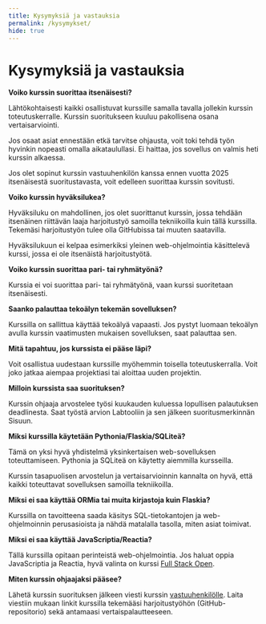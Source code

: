 ```yaml
---
title: Kysymyksiä ja vastauksia
permalink: /kysymykset/
hide: true
---
```


# Kysymyksiä ja vastauksia

**Voiko kurssin suorittaa itsenäisesti?**

Lähtökohtaisesti kaikki osallistuvat kurssille samalla tavalla jollekin kurssin toteutuskerralle. Kurssin suoritukseen kuuluu pakollisena osana vertaisarviointi.

Jos osaat asiat ennestään etkä tarvitse ohjausta, voit toki tehdä työn hyvinkin nopeasti omalla aikataulullasi. Ei haittaa, jos sovellus on valmis heti kurssin alkaessa.

Jos olet sopinut kurssin vastuuhenkilön kanssa ennen vuotta 2025 itsenäisestä suoritustavasta, voit edelleen suorittaa kurssin sovitusti.

**Voiko kurssin hyväksilukea?**

Hyväksiluku on mahdollinen, jos olet suorittanut kurssin, jossa tehdään itsenäinen riittävän laaja harjoitustyö samoilla tekniikoilla kuin tällä kurssilla. Tekemäsi harjoitustyön tulee olla GitHubissa tai muuten saatavilla.

Hyväksilukuun ei kelpaa esimerkiksi yleinen web-ohjelmointia käsittelevä kurssi, jossa ei ole itsenäistä harjoitustyötä.

**Voiko kurssin suorittaa pari- tai ryhmätyönä?**

Kurssia ei voi suorittaa pari- tai ryhmätyönä, vaan kurssi suoritetaan itsenäisesti.

**Saanko palauttaa tekoälyn tekemän sovelluksen?**

Kurssilla on sallittua käyttää tekoälyä vapaasti. Jos pystyt luomaan tekoälyn avulla kurssin vaatimusten mukaisen sovelluksen, saat palauttaa sen.

**Mitä tapahtuu, jos kurssista ei pääse läpi?**

Voit osallistua uudestaan kurssille myöhemmin toisella toteutuskerralla. Voit joko jatkaa aiempaa projektiasi tai aloittaa uuden projektin.

**Milloin kurssista saa suorituksen?**

Kurssin ohjaaja arvostelee työsi kuukauden kuluessa lopullisen palautuksen deadlinesta. Saat työstä arvion Labtooliin ja sen jälkeen suoritusmerkinnän Sisuun.

**Miksi kurssilla käytetään Pythonia/Flaskia/SQLiteä?**

Tämä on yksi hyvä yhdistelmä yksinkertaisen web-sovelluksen toteuttamiseen. Pythonia ja SQLiteä on käytetty aiemmilla kursseilla.

Kurssin tasapuolisen arvostelun ja vertaisarvioinnin kannalta on hyvä, että kaikki toteuttavat sovelluksen samoilla tekniikoilla.

**Miksi ei saa käyttää ORMia tai muita kirjastoja kuin Flaskia?**

Kurssilla on tavoitteena saada käsitys SQL-tietokantojen ja web-ohjelmoinnin perusasioista ja nähdä matalalla tasolla, miten asiat toimivat.

**Miksi ei saa käyttää JavaScriptia/Reactia?**

Tällä kurssilla opitaan perinteistä web-ohjelmointia. Jos haluat oppia JavaScriptia ja Reactia, hyvä valinta on kurssi [Full Stack Open](https://fullstackopen.com/).

**Miten kurssin ohjaajaksi pääsee?**

Lähetä kurssin suorituksen jälkeen viesti kurssin [vastuuhenkilölle](mailto:ahslaaks@cs.helsinki.fi). Laita viestiin mukaan linkit kurssilla tekemääsi harjoitustyöhön (GitHub-repositorio) sekä antamaasi vertaispalautteeseen.

